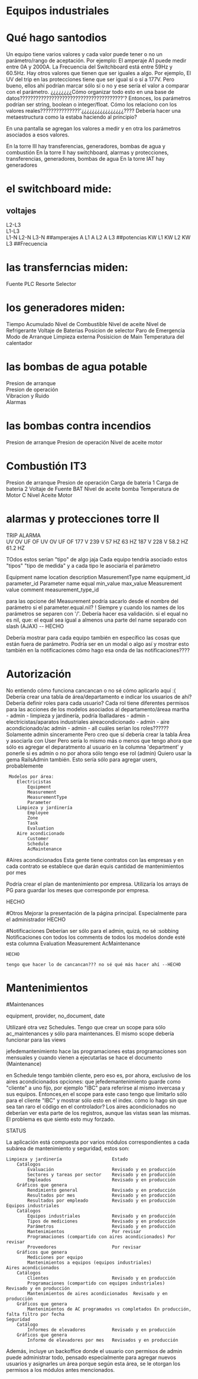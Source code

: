 
# Equipos industriales

# Qué hago santodios
Un equipo tiene varios valores y cada valor puede tener o no un parámetro/rango de aceptación.
Por ejemplo: El amperaje A1 puede medir entre 0A y 2000A. 
La Frecuencia del Switchboard está entre 59Hz y 60.5Hz.
Hay otros valores que tienen que ser iguales a algo. Por ejemplo, 
El UV del trip en las protecciones tiene que ser igual sí o sí a 177V. 
Pero bueno, ellos ahí podrían marcar sólo sí o no y ese sería el valor a comparar con el parámetro.
¿¿¿¿¿¿¿¿Cómo organizar todo esto en una base de datos???????????????????????????????????????'?
Entonces, los parámetros podrían ser string, boolean o integer/float.
Cómo los relaciono con los valores reales???????????????'¿¿¿¿¿¿¿¿¿¿¿¿¿¿¿¿????
Debería hacer una metaestructura como la estaba haciendo al principio?

En una pantalla se agregan los valores a medir y en otra los parámetros asociados a esos valores.

En la torre III hay transferencias, generadores, bombas de agua y combustión
En la torre II hay switchboard, alarmas y protecciones, transferencias, generadores, bombas de agua
En la torre IAT hay generadores

# el switchboard mide:
## voltajes                          
L2-L3                                                   
L1-L3                         
L1-N
L2-N
L3-N
##amperajes
A L1
A L2
A L3
##potencias
KW L1
KW L2
KW L3
##Frecuencia

# las transferncias miden: 
Fuente
PLC
Resorte
Selector

# los generadores miden:
Tiempo Acumulado
Nivel de Combustible
Nivel de aceite
Nivel de Refrigerante
Voltaje de Baterias
Posicion de selector
Paro de Emergencia
Modo de Arranque
Limpieza externa
Posisicion de Main
Temperatura del calentador

# las bombas de agua potable
Presion de arranque			
Presion de operación			
Vibracion y Ruido			
Alarmas			

# las bombas contra incendios
Presion de arranque
Presion de operación
Nivel de aceite motor

# Combustión IT3
Presion de arranque
Presion de operación
Carga de bateria 1
Carga de bateria 2
Voltaje de Fuente BAT
Nivel de aceite bomba 
Temperatura de Motor C
Nivel Aceite Motor

# alarmas y protecciones torre II
TRIP				ALARMA			
UV 	    OV	    UF	    OF	    UV   	OV	    UF	    OF
177 V	239 V	57 HZ	63 HZ	187 V	228 V	58.2 HZ	61.2 HZ


TOdos estos serían "tipo" de algo jaja
Cada equipo tendría asociado estos "tipos"
"tipo de medida" y a cada tipo le asociaría el parámetro

Equipment name location description
MasurementType name equipment_id parameter_id
Parameter name equal min_value max_value
Measurement value comment measurement_type_id

para las opcione del Measurement podría sacarlo desde el nombre del parámetro 
si el parameter.equal.nil? !
Siempre y cuando los names de los parámetros se separen con '/'. Debería hacer esa validación.
si el equal no es nil, que:
    el equal sea igual a almenos una parte del name separado con slash
(AJAX) -- HECHO

Debería mostrar para cada equipo también en específico las cosas que están fuera de parámetro. Podría ser en un modal o algo así y mostrar esto también en la notificaciones
 cómo hago esa onda de las notificaciones????
 
# Autorización
 No entiendo cómo funciona cancancan o no sé cómo aplicarlo aquí :(
     Debería crear una tabla de área/departamento e indicar los usuarios de ahí?
     Debería definir roles para cada usuario? Cada rol tiene diferentes permisos para las acciones
     de los modelos asociados al departamento/áreaa
     martha - admin - limpieza y jardinería, podría
     lballadares - admin - electricistas/aparatos industriales
     aireacondicionado - admin - aire acondicionado/ac
     admin - admin - all
     cuáles serían los roles?????? Solamente admin sinceramente
     Pero creo que sí debería crear la tabla Área y asociarla con User
     Pero sería lo mismo más o menos que tengo ahora que sólo es agregar el deparatmento al usuario 
     en la columna 'department' y ponerle si es admin o no
     por ahora sólo tengo ese rol (admin)
     Quiero usar la gema RailsAdmin también. Esto sería sólo para agregar users, probablemente
     
     Modelos por área:
        Electricistas
            Equipment
            Measurement
            MeasurementType
            Parameter
        Limpieza y jardinería
            Employee
            Zone
            Task
            Evaluation
        Aire acondicionado
            Customer
            Schedule
            AcMaintenance
            
 #Aires acondicionados
 Esta gente tiene contratos con las empresas y en cada contrato se establece que darán equis cantidad de mantenimientos por mes
 

 Podría crear el plan de mantenimiento por empresa. Utilizaría los arrays de PG para guardar
 los meses que corresponde por empresa.

 HECHO
 

 #Otros
    Mejorar la presentación de la página principal. Especialmente para el administrador 
    HECHO
    
#Notificaciones
    Deberían ser sólo para el admin, quizá, no sé :sobbing
    Notificaciones con todos los comments de todos los modelos donde esté esta columna
    Evaluation
    Measurement
    AcMaintenance

    HECHO

    tengo que hacer lo de cancancan??? no sé qué más hacer ahí --HECHO
    
# Mantenimientos

#Maintenances

equipment, provider, no_document, date


Utilizaré otra vez Schedules. Tengo que crear un scope para sólo ac_maintenances y sólo para maintenances. El mismo scope debería funcionar para las views

jefedemantenimiento hace las programaciones
estas programaciones son mensuales y cuando vienen a ejecutarlas se hace el documento (Maintenance)

en Schedule tengo también cliente, pero eso es, por ahora, exclusivo de los aires acondicionados
opciones:
    que jefedemantenimiento guarde como "cliente" a uno fijo, por ejemplo "IBC" para referirse
    al mismo invercasa y sus equipos.
        Entonces,en el scope para este caso tengo que limitarlo sólo para el cliente "IBC" y mostrar
        sólo esto en el index.
        cómo lo hago sin que sea tan raro el código en el controlador?
        Los aires acondicionados no deberían ver esta parte de los registros, aunque las vistas 
        sean las mismas.
        El problema es que siento esto muy forzado.


    

STATUS

La aplicación está compuesta por varios módulos correspondientes a cada subárea de mantenimiento y seguridad, estos son:

    Limpieza y jardinería                   Estado
        Catálogos
            Evaluación                      Revisado y en producción
            Sectores y tareas por sector    Revisado y en producción
            Empleados                       Revisado y en producción
        Gráficos que genera
            Rendimiento general             Revisado y en producción
            Resultados por mes              Revisado y en producción
            Resultados por empleado         Revisado y en producción
    Equipos industriales
        Catálogos
            Equipos industriales            Revisado y en producción
            Tipos de mediciones             Revisado y en producción
            Parámetros                      Revisado y en producción
            Mantenimientos                  Por revisar
            Programaciones (compartido con aires acondicionados) Por revisar
            Proveedores                     Por revisar
        Gráficos que genera
            Mediciones por equipo
            Mantenimientos a equipos (equipos industriales)
    Aires acondicionados
        Catálogos
            Clientes                        Revisado y en producción
            Programaciones (compartido con equipos industriales)    Revisado y en producción
            Mantenimientos de aires acondicionados  Revisado y en producción
        Gráficos que genera
            Mantenimientos de AC programados vs completados En producción, falta filtro por fecha
    Seguridad
        Catálogo    
            Informes de elevadores          Revisado y en producción
        Gráficos que genera
            Informe de elevadores por mes   Revisados y en producción

Además, incluye un backoffice donde el usuario con permisos de admin puede administrar todo, pensado especialmente para agregar nuevos usuarios y asignarles un área porque según esta área, se le otorgan
los permisos a los módulos antes mencionados.